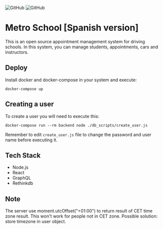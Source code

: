 <img alt="GitHub" src="https://img.shields.io/badge/version-v1.0.0-blue"> <img alt="GitHub" src="https://img.shields.io/github/license/anthares101/appointment-management-system-for-driving-school">

# Metro School [Spanish version]

This is an open source appointment management system for driving schools. In this system, you can manage students, appointments, cars and instructors.

## Deploy

Install docker and docker-compose in your system and execute:

```
docker-compose up
```

## Creating a user

To create a user you will need to execute this:

```
docker-compose run --rm backend node ./db_scripts/create_user.js
```

Remember to edit `create_user.js` file to change the password and user name before executing it.

## Tech Stack

+ Node.js
+ React
+ GraphQL
+ Rethinkdb

## Note

The server use moment.utcOffset("+01:00") to return result of CET time zone result. This won't work for people not in CET zone. Possible solution: store timezone in user object.
